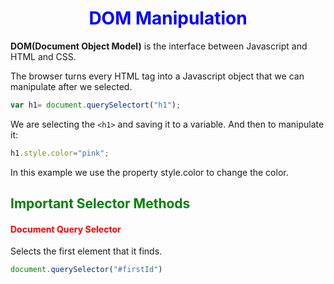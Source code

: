 <h1>DOM Manipulation</h1>

**DOM(Document Object Model)** is the interface between Javascript and HTML and CSS.

The browser turns every HTML tag into a Javascript object that we can manipulate after we selected.

```javascript
var h1= document.querySelectort("h1");
```
We are selecting the `<h1>` and saving it to a variable. And then to manipulate it:

```javascript
h1.style.color="pink";
```
In this example we use the property style.color to change the color.

<h2>Important Selector Methods</h2>

<h4>Document Query Selector</h4>

Selects the first element that it finds.

```javascript
document.querySelector("#firstId")
```







 <style>
        h1 {
            color:blue;
            text-align:center;
        }

        h2{
            color:green;
        }

        h4{
            color:red;
        }

        
</style>
